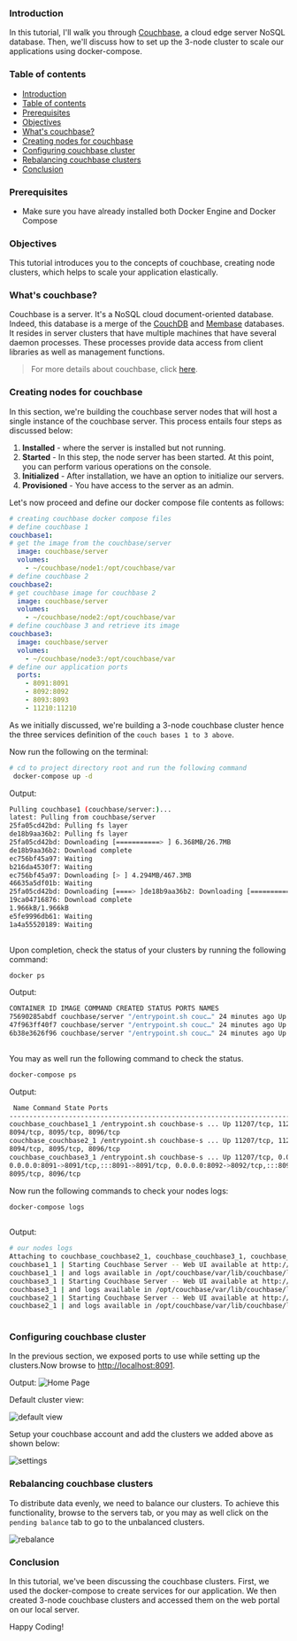 ### Introduction		
In this tutorial, I'll walk you through [Couchbase](https://www.couchbase.com), a cloud edge server NoSQL database. Then, we'll discuss how to set up the 3-node cluster to scale our applications using docker-compose.
		

### Table of contents
- [Introduction](#introduction)
- [Table of contents](#table-of-contents)
- [Prerequisites](#prerequisites)
- [Objectives](#objectives)
- [What's couchbase?](#whats-couchbase)
- [Creating nodes for couchbase](#creating-nodes-for-couchbase)
- [Configuring couchbase cluster](#configuring-couchbase-cluster)
- [Rebalancing couchbase clusters](#rebalancing-couchbase-clusters)
- [Conclusion](#conclusion)
		
### Prerequisites
- Make sure you have already installed both Docker Engine and Docker Compose
		
### Objectives
This tutorial introduces you to the concepts of couchbase, creating node clusters, which helps to scale your application elastically.
		

### What's couchbase?
Couchbase is a server. It's a NoSQL cloud document-oriented database.
Indeed, this database is a merge of the [CouchDB](https://couchdb.apache.org) and [Membase](https://blog.couchbase.com/what-exactly-membase/) databases. 
It resides in server clusters that have multiple machines that have several daemon processes. These processes provide data access from client libraries as well as management functions.
		

> For more details about couchbase, click [here](https://dzone.com/articles/couchbase-architecture-deep). 
		
### Creating nodes for couchbase
In this section, we're building the couchbase server nodes that will host a single instance of the couchbase server. This process entails four steps as discussed below: 

1. **Installed** - where the server is installed but not running.
2. **Started** - In this step, the node server has been started. At this point, you can perform various operations on the console.
3. **Initialized** - After installation, we have an option to initialize our servers.
4. **Provisioned** - You have access to the server as an admin.
		

Let's now proceed and define our docker compose file contents as follows: 
		
```yaml
# creating couchbase docker compose files
# define couchbase 1
couchbase1:
# get the image from the couchbase/server
  image: couchbase/server
  volumes:
    - ~/couchbase/node1:/opt/couchbase/var
# define couchbase 2
couchbase2:
# get couchbase image for couchbase 2
  image: couchbase/server
  volumes:
    - ~/couchbase/node2:/opt/couchbase/var
# define couchbase 3 and retrieve its image
couchbase3:
  image: couchbase/server
  volumes:
    - ~/couchbase/node3:/opt/couchbase/var
# define our application ports
  ports:
    - 8091:8091
    - 8092:8092 
    - 8093:8093 
    - 11210:11210
```
		

As we initially discussed, we're building a 3-node couchbase cluster hence the three services definition of the `couch bases 1 to 3 above`.
		
Now run the following on the terminal: 
		

```bash
# cd to project directory root and run the following command
 docker-compose up -d
```
		

Output:
		

```bash
Pulling couchbase1 (couchbase/server:)...
latest: Pulling from couchbase/server
25fa05cd42bd: Pulling fs layer
de18b9aa36b2: Pulling fs layer
25fa05cd42bd: Downloading [===========> ] 6.368MB/26.7MB
de18b9aa36b2: Download complete
ec756bf45a97: Waiting
b216da4530f7: Waiting
ec756bf45a97: Downloading [> ] 4.294MB/467.3MB
46635a5df01b: Waiting
25fa05cd42bd: Downloading [====> ]de18b9aa36b2: Downloading [==================> ] 2.123MB/5.647MBnload complete
19ca04716876: Download complete
1.966kB/1.966kB
e5fe9996db61: Waiting
1a4a55520189: Waiting
		
```
Upon completion, check the status of your clusters by running the following command: 
		

```bash
docker ps
```	

Output:
		

```bash
CONTAINER ID IMAGE COMMAND CREATED STATUS PORTS NAMES
75690285abdf couchbase/server "/entrypoint.sh couc…" 24 minutes ago Up 24 minutes 8091-8096/tcp, 11207/tcp, 11210-11211/tcp, 18091-18096/tcp couchbase_couchbase2_1
47f963ff40f7 couchbase/server "/entrypoint.sh couc…" 24 minutes ago Up 24 minutes 8094-8096/tcp, 0.0.0.0:8091-8093->8091-8093/tcp, :::8091-8093->8091-8093/tcp, 11207/tcp, 11211/tcp, 0.0.0.0:11210->11210/tcp, :::11210->11210/tcp, 18091-18096/tcp couchbase_couchbase3_1
6b38e3626f96 couchbase/server "/entrypoint.sh couc…" 24 minutes ago Up 24 minutes 8091-8096/tcp, 11207/tcp, 11210-11211/tcp, 18091-18096/tcp couchbase_couchbase1_1
		
```
		

You may as well run the following command to check the status. 
		
```bash
docker-compose ps
```
		

Output:
		

```bash
 Name Command State Ports 
-----------------------------------------------------------------------------------------------------------------------------------------------------------------------------------------------------------
couchbase_couchbase1_1 /entrypoint.sh couchbase-s ... Up 11207/tcp, 11210/tcp, 11211/tcp, 18091/tcp, 18092/tcp, 18093/tcp, 18094/tcp, 18095/tcp, 18096/tcp, 8091/tcp, 8092/tcp, 8093/tcp, 
8094/tcp, 8095/tcp, 8096/tcp 
couchbase_couchbase2_1 /entrypoint.sh couchbase-s ... Up 11207/tcp, 11210/tcp, 11211/tcp, 18091/tcp, 18092/tcp, 18093/tcp, 18094/tcp, 18095/tcp, 18096/tcp, 8091/tcp, 8092/tcp, 8093/tcp, 
8094/tcp, 8095/tcp, 8096/tcp 
couchbase_couchbase3_1 /entrypoint.sh couchbase-s ... Up 11207/tcp, 0.0.0.0:11210->11210/tcp,:::11210->11210/tcp, 11211/tcp, 18091/tcp, 18092/tcp, 18093/tcp, 18094/tcp, 18095/tcp, 18096/tcp, 
0.0.0.0:8091->8091/tcp,:::8091->8091/tcp, 0.0.0.0:8092->8092/tcp,:::8092->8092/tcp, 0.0.0.0:8093->8093/tcp,:::8093->8093/tcp, 8094/tcp, 
8095/tcp, 8096/tcp 
```
		

Now run the following commands to check your nodes logs:
		

```bash
docker-compose logs
		
```
		

Output:
		

```bash
# our nodes logs
Attaching to couchbase_couchbase2_1, couchbase_couchbase3_1, couchbase_couchbase1_1
couchbase1_1 | Starting Couchbase Server -- Web UI available at http://<ip>:8091
couchbase1_1 | and logs available in /opt/couchbase/var/lib/couchbase/logs
couchbase3_1 | Starting Couchbase Server -- Web UI available at http://<ip>:8091
couchbase3_1 | and logs available in /opt/couchbase/var/lib/couchbase/logs
couchbase2_1 | Starting Couchbase Server -- Web UI available at http://<ip>:8091
couchbase2_1 | and logs available in /opt/couchbase/var/lib/couchbase/logs
		
```
		
### Configuring couchbase cluster
In the previous section, we exposed ports to use while setting up the clusters.Now browse to [http://localhost:8091](http://localhost:8091).
		
Output:
![Home Page](/engineering-education/couchbase-cluster-docker/home.png)
		
Default cluster view:
		
![default view](/engineering-education/couchbase-cluster-docker/default.png)
		
Setup your couchbase account and add the clusters we added above as shown below:
		
![settings](/engineering-education/couchbase-cluster-docker/setting.png)
		
### Rebalancing couchbase clusters
To distribute data evenly, we need to balance our clusters. 
To achieve this functionality, browse to the servers tab, or you may as well click on the `pending balance` tab to go to the unbalanced clusters.

![rebalance](/engineering-education/couchbase-cluster-docker/rebalance.png)
		

### Conclusion	
In this tutorial, we've been discussing the couchbase clusters. First, we used the docker-compose to create services for our application. We then created 3-node couchbase clusters and accessed them on the web portal on our local server.
				
Happy Coding!
